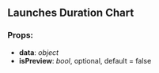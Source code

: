 ## **Launches Duration Chart**

### Props:

* **data**: _object_
* **isPreview**: _bool_, optional, default = false
